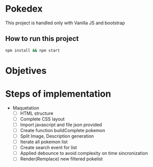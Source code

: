 # Pokedex

This project is handled only with Vanilla JS and bootstrap

## How to run this project

```bash
npm install && npm start
```

# Objetives

# Steps of implementation

- Maquetation
  - [ ] HTML structure
  - [ ] Complete CSS layout
  - [ ] Import javascript and file json provided
  - [ ] Create function buildComplete pokemon
  - [ ] Split Image, Description generation
  - [ ] Iterate all pokemon list
  - [ ] Create search event for list
  - [ ] Applied debounce to avoid complexity on time sincronization
  - [ ] Render(Remplace) new filtered pokelist
